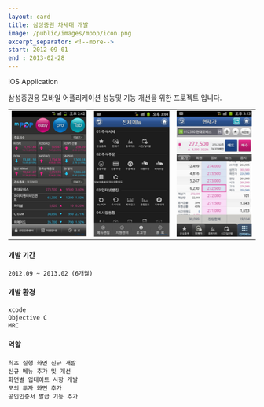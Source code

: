 ```yaml
---
layout: card
title: 삼성증권 차세대 개발
image: /public/images/mpop/icon.png
excerpt_separator: <!--more-->
start: 2012-09-01
end : 2013-02-28
---
```

iOS Application
<!--more-->
삼성증권용 모바일 어플리케이션 성능및 기능 개선을 위한 프로젝트 입니다.
<table>
<tr>
<td>
<img src="/public/images/mpop/mpop_01.png">
</td>
<td>
<img src="/public/images/mpop/mpop_02.png">
</td>
<td>
<img src="/public/images/mpop/mpop_03.png">
</td>
</tr>
</table>

#### 개발 기간
    2012.09 ~ 2013.02 (6개월)

#### 개발 환경
    xcode
    Objective C
    MRC

#### 역할
    최초 실행 화면 신규 개발
    신규 메뉴 추가 및 개선
    화면별 업데이트 사항 개발
    모의 투자 화면 추가
    공인인증서 발급 기능 추가
